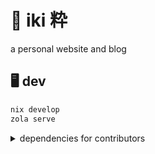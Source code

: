 # 🌸 iki 粋

a personal website and blog

## 🖥️ dev

```sh
nix develop
zola serve
```

<details>
  <summary>dependencies for contributors</summary>
  
  ```sh
  cargo install --locked koji
  ```

</details>
